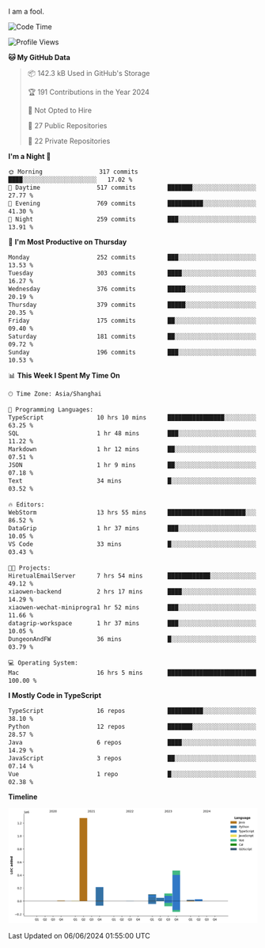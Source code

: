I am a fool.

<!--START_SECTION:waka-->
![Code Time](http://img.shields.io/badge/Code%20Time-1%2C487%20hrs%205%20mins-blue)

![Profile Views](http://img.shields.io/badge/Profile%20Views-0-blue)

**🐱 My GitHub Data** 

> 📦 142.3 kB Used in GitHub's Storage 
 > 
> 🏆 191 Contributions in the Year 2024
 > 
> 🚫 Not Opted to Hire
 > 
> 📜 27 Public Repositories 
 > 
> 🔑 22 Private Repositories 
 > 
**I'm a Night 🦉** 

```text
🌞 Morning                317 commits         ████░░░░░░░░░░░░░░░░░░░░░   17.02 % 
🌆 Daytime                517 commits         ███████░░░░░░░░░░░░░░░░░░   27.77 % 
🌃 Evening                769 commits         ██████████░░░░░░░░░░░░░░░   41.30 % 
🌙 Night                  259 commits         ███░░░░░░░░░░░░░░░░░░░░░░   13.91 % 
```
📅 **I'm Most Productive on Thursday** 

```text
Monday                   252 commits         ███░░░░░░░░░░░░░░░░░░░░░░   13.53 % 
Tuesday                  303 commits         ████░░░░░░░░░░░░░░░░░░░░░   16.27 % 
Wednesday                376 commits         █████░░░░░░░░░░░░░░░░░░░░   20.19 % 
Thursday                 379 commits         █████░░░░░░░░░░░░░░░░░░░░   20.35 % 
Friday                   175 commits         ██░░░░░░░░░░░░░░░░░░░░░░░   09.40 % 
Saturday                 181 commits         ██░░░░░░░░░░░░░░░░░░░░░░░   09.72 % 
Sunday                   196 commits         ███░░░░░░░░░░░░░░░░░░░░░░   10.53 % 
```


📊 **This Week I Spent My Time On** 

```text
🕑︎ Time Zone: Asia/Shanghai

💬 Programming Languages: 
TypeScript               10 hrs 10 mins      ████████████████░░░░░░░░░   63.25 % 
SQL                      1 hr 48 mins        ███░░░░░░░░░░░░░░░░░░░░░░   11.22 % 
Markdown                 1 hr 12 mins        ██░░░░░░░░░░░░░░░░░░░░░░░   07.51 % 
JSON                     1 hr 9 mins         ██░░░░░░░░░░░░░░░░░░░░░░░   07.18 % 
Text                     34 mins             █░░░░░░░░░░░░░░░░░░░░░░░░   03.52 % 

🔥 Editors: 
WebStorm                 13 hrs 55 mins      ██████████████████████░░░   86.52 % 
DataGrip                 1 hr 37 mins        ███░░░░░░░░░░░░░░░░░░░░░░   10.05 % 
VS Code                  33 mins             █░░░░░░░░░░░░░░░░░░░░░░░░   03.43 % 

🐱‍💻 Projects: 
HiretualEmailServer      7 hrs 54 mins       ████████████░░░░░░░░░░░░░   49.12 % 
xiaowen-backend          2 hrs 17 mins       ████░░░░░░░░░░░░░░░░░░░░░   14.29 % 
xiaowen-wechat-miniprogra1 hr 52 mins        ███░░░░░░░░░░░░░░░░░░░░░░   11.66 % 
datagrip-workspace       1 hr 37 mins        ███░░░░░░░░░░░░░░░░░░░░░░   10.05 % 
DungeonAndFW             36 mins             █░░░░░░░░░░░░░░░░░░░░░░░░   03.79 % 

💻 Operating System: 
Mac                      16 hrs 5 mins       █████████████████████████   100.00 % 
```

**I Mostly Code in TypeScript** 

```text
TypeScript               16 repos            ██████████░░░░░░░░░░░░░░░   38.10 % 
Python                   12 repos            ███████░░░░░░░░░░░░░░░░░░   28.57 % 
Java                     6 repos             ████░░░░░░░░░░░░░░░░░░░░░   14.29 % 
JavaScript               3 repos             ██░░░░░░░░░░░░░░░░░░░░░░░   07.14 % 
Vue                      1 repo              █░░░░░░░░░░░░░░░░░░░░░░░░   02.38 % 
```



**Timeline**

![Lines of Code chart](https://raw.githubusercontent.com/VeejaLiu/VeejaLiu/master/assets/bar_graph.png)


 Last Updated on 06/06/2024 01:55:00 UTC
<!--END_SECTION:waka-->
